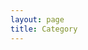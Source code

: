 ```yaml
---
layout: page
title: Category
---
```

<!-- <h1>Category</h1> -->

<!-- <ul> -->
<!--   {% for author in site.authors %} -->
<!--     <li> -->
<!--       <h2><a href="{{ author.url }}">{{ author.name }}</a></h2> -->
<!--       <h3>{{ author.position }}</h3> -->
<!--       <p>{{ author.content | markdownify }}</p> -->
<!--     </li> -->
<!--   {% endfor %} -->
<!-- </ul> -->
